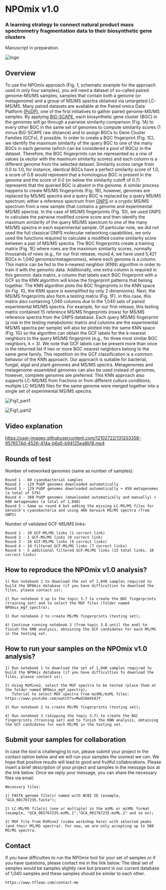 # NPOmix v1.0

### A learning strategy to connect natural product mass spectrometry fragmentation data to their biosynthetic gene clusters

Manuscript in preparation.

![logo](https://github.com/tiagolbiotech/NPOmix/blob/main/Screen_Shot_2021-08-12_at_7.18.10_PM.png)

## Overview

To use the NPOmix approach (Fig. 1, schematic example for the approach used in only four samples), you will need a dataset of so-called paired genome-MS/MS samples, samples that contain both a genome (or metagenome) and a group of MS/MS spectra obtained via untargeted LC-MS/MS. Many paired datasets are available at the Paired omics Data Platform [(PoDP)](https://pairedomicsdata.bioinformatics.nl), one of the first initiatives to gather paired genome-MS/MS samples. By applying [BiG-SCAPE](https://bigscape-corason.secondarymetabolites.org), each biosynthetic gene cluster (BGC) in the genomes will go through a pairwise similarity comparison (Fig. 1A) to every other BGC in the same set of genomes to compute similarity scores (1 minus BiG-SCAPE raw distance) and to assign BGCs to Gene Cluster Families (GCFs), if possible. In order to create a BGC fingerprint (Fig. 1C), we identify the maximum similarity of the query BGC to one of the many BGCs in each genome (which can be considered a pool of BGCs) in the dataset. Therefore, the BGC fingerprints can be represented as a row of values (a vector with the maximum similarity scores) and each column is a different genome from the selected dataset. Similarity scores range from 0.0 to 1.0, for instance, identical BGCs have a perfect similarity score of 1.0, a score of 0.8 would represent that a homologous BGC is present in the genome and the score of 0.0 (or below the similarity cutoff of 0.7) represents that the queried BGC is absent in the genome. A similar process happens to create MS/MS fingerprints (Fig. 1B), however, genomes are replaced by MS/MS spectra and a query BGC is replaced by a query MS/MS spectrum; either a reference spectrum from [GNPS](https://gnps.ucsd.edu/ProteoSAFe/static/gnps-splash.jsp) or a cryptic MS/MS spectrum from a new sample (that contains a genome and experimental MS/MS spectra). In the case of MS/MS fingerprints (Fig. 1D), we used GNPS to calculate the pairwise modified cosine score and then identify the maximum similarity of the query MS/MS spectrum to one of the many MS/MS spectra in each experimental sample. Of particular note, we did not used the full classical GNPS molecular networking capabilities, we only used the functions required to calculate a modified cosine similarity score between a pair of MS/MS spectra. The BGC fingerprints create a training matrix (Fig. 1E) where rows are the maximum similarity scores, normally thousands of rows (e.g., for our first release, round 4, we have used 5,421 BGCs in 1,040 genomes/metagenomes), where each genome is a column. This matrix can be fed to the k-nearest neighbor (KNN) algorithm in order to train it with the genomic data. Additionally, one extra column is required in this genomic data matrix, a column that labels each BGC fingerprint with a GCF so the KNN algorithm will know the fingerprint patterns that belong together. The KNN algorithm plots the BGC fingerprints in the KNN space (in Fig. 1G, the KNN space is exemplified by only 2 dimensions). Next, the MS/MS fingerprints also form a testing matrix (Fig. 1F), in this case, this matrix also containing 1,040 columns due to the 1,040 sets of paired experimental MS/MS spectra. For example, for our first release, this testing matrix contained 15 reference MS/MS fingerprints (rows) for MS/MS reference spectra from the GNPS database. Each query MS/MS fingerprint (a row in the testing metabolomic matrix and columns are the experimental MS/MS spectra per sample) will also be plotted into the same KNN space (Fig. 1G) so the algorithm can obtain the GCF labels for the k-nearest neighbors to the query MS/MS fingerprint (e.g., for three most similar BGC neighbors, k = 3). We note that GCF labels can be present more than once in the returned list if two or more BGC nearest neighbors belong to the same gene family. This repetition on the GCF classification is a common behavior of the KNN approach. Our approach is suitable for bacterial, fungal, algal and plant genomes and MS/MS spectra. Metagenomes and metagenome-assembled genomes can also be used instead of genomes, however, complete genomes are preferred. This KNN approach also supports LC-MS/MS from fractions or from different culture conditions; multiple LC-MS/MS files for the same genome were merged together into a single set of experimental MS/MS spectra.

![Fig1_part1](https://github.com/tiagolbiotech/NPOmix/blob/main/Screen%20Shot%202021-06-23%20at%201.35.17%20PM.png)

![Fig1_part2](https://github.com/tiagolbiotech/NPOmix/blob/main/Screen%20Shot%202021-06-23%20at%201.35.53%20PM.png)

## Video explanation

https://user-images.githubusercontent.com/12102722/131203358-9576574d-4526-414a-b6a5-b94125ea8b18.mp4

## Rounds of test

Number of networked genomes (same as number of samples):
```
Round 1 - 60 cyanobacterial samples
Round 2 - 129 PoDP genomes downloaded automatically
Round 3 - 129 PoDP genomes downloaded automatically + 450 metagenomes (a total of 579)
Round 4 - 360 PoDP genomes (downloaded automatically and manually) + 680 metagenomes (a total of 1,040)
Round 5 – Same as round 4 but adding the missing LC-MS/MS files for Gerwick's cyanobacteria and using 406 Gerwick MS/MS spectra (from GNPS)
```
Number of validated GCF-MS/MS links:
```
Round 1 - 39 GCF-MS/MS links (1 correct link)
Round 2 - 1 GCF-MS/MS links (0 correct link)
Round 3 - 16 GCF-MS/MS links (8 correct links)
Round 4 - 10 filtered GCF-MS/MS links (7 correct links)
Round 5 - 5 additional filtered GCF-MS/MS links (15 total links, 10 correct links)
```

## How to reproduce the NPOmix v1.0 analysis?

```
1) Run notebook 1 to download the set of 1,040 samples required to build the NPOmix database (if you have difficulties to download the files, please contact us);

2) Run notebook 3 up to the topic 3.7 to create the BGC fingerprints (training set) and to select the MGF files (folder named NPOmix_mgf_spectra);

3) Run notebook 2 to create MS/MS fingerprints (testing set);

4) Continue running notebook 3 (from topic 3.8 until the end) to finish the KNN analysis, obtaining the GCF candidates for each MS/MS in the testing set.
```

## How to run your samples on the NPOmix v1.0 analysis?

```
1) Run notebook 1 to download the set of 1,040 samples required to build the NPOmix database (if you have difficulties to download the files, please contact us);

2) Using MzMine2, select the MGF spectra to be tested (place them at the folder named NPOmix_mgf_spectra);
   Tutorial to select MGF spectra from mzXML/mzML files: https://www.youtube.com/watch?v=MwdJ6mVkdJY

3) Run notebook 2 to create MS/MS fingerprints (testing set);

4) Run notebook 3 (skipping the topic 3.7) to create the BGC fingerprints (training set) and to finish the KNN analysis, obtaining the GCF candidates for each MS/MS in the testing set.
```

## Submit your samples for collaboration

In case the tool is challenging to run, please submit your project in the contact option below and we will run your samples the soonest we can. We hope that positive results will lead to good and fruitful collaborations. Please insert a brief description of your project and samples in the message box at the link below. Once we reply your message, you can share the necessary files via email.

```
Necessary files:

1) FASTA genome file(s) named with NCBI ID (example, "GCA_001767235.fasta");
 
2) LC-MS/MS file(s) (one or multiple) in the mzML or mzXML format (example, "GCA_001767235.mzML.1","GCA_001767235.mzML.2" and so on);
 
3) MGF file from MzMine2 (video workshop here) with selected peaks (and their MS/MS spectra). For now, we are only accepting up to 500 MS/MS spectra.
```

## Contact

If you have difficulties to run the NPOmix tool for your set of samples or if you have questions, please contact me in the link below. The ideal set of samples would be samples slightly rare but present in our current database of 1,040 samples and these samples should be similar to each other.
```
https://www.tfleao.com/contact-me
```

